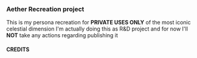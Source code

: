 ### Aether Recreation project
This is my persona recreation for **PRIVATE USES ONLY** of the most iconic celestial dimension
I'm actually doing this as R&D project and for now I'll **NOT** take any actions regarding publishing it

#### CREDITS

